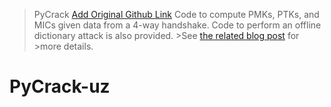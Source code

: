 > PyCrack [Add Original Github Link]()
>Code to compute PMKs, PTKs, and MICs given data from a 4-way handshake. Code to perform an offline dictionary attack is also provided. >See [the related blog post](https://nicholastsmith.wordpress.com/2016/11/15/wpa2-key-derivation-with-anaconda-python/#more-1403) for >more details.

# PyCrack-uz